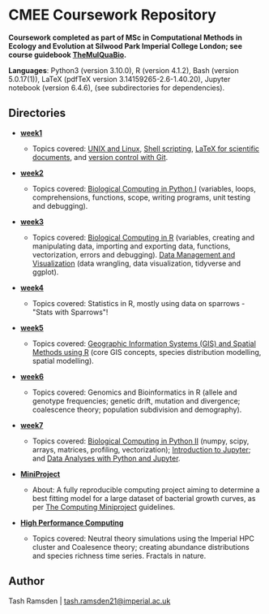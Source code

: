 # CMEE Coursework Repository

**Coursework completed as part of MSc in Computational Methods in Ecology and Evolution at Silwood Park Imperial College London; see course guidebook [TheMulQuaBio](https://mhasoba.github.io/TheMulQuaBio/intro.html).**

**Languages**: Python3 (version 3.10.0), R (version 4.1.2), Bash (version 5.0.17(1)), LaTeX (pdfTeX version 3.14159265-2.6-1.40.20), Jupyter notebook (version 6.4.6), (see subdirectories for dependencies).

## Directories

* [**week1**](week1)
  * Topics covered: [UNIX and Linux](https://mhasoba.github.io/TheMulQuaBio/notebooks/01-Unix.html), [Shell scripting](https://mhasoba.github.io/TheMulQuaBio/notebooks/02-ShellScripting.html), [LaTeX for scientific documents](https://mhasoba.github.io/TheMulQuaBio/notebooks/04-LaTeX.html), and [version control with Git](https://mhasoba.github.io/TheMulQuaBio/notebooks/03-Git.html).

* [**week2**](week2)
  * Topics covered: [Biological Computing in Python I](https://mhasoba.github.io/TheMulQuaBio/notebooks/05-Python_I.html#) (variables, loops, comprehensions, functions, scope, writing programs, unit testing and debugging).

* [**week3**](week3)
  * Topics covered: [Biological Computing in R](https://mhasoba.github.io/TheMulQuaBio/notebooks/07-R.html#) (variables, creating and manipulating data, importing and exporting data, functions, vectorization, errors and debugging). [Data Management and Visualization](https://mhasoba.github.io/TheMulQuaBio/notebooks/08-Data_R.html) (data wrangling, data visualization, tidyverse and ggplot).

* [**week4**](week4)
  * Topics covered: Statistics in R, mostly using data on sparrows - "Stats with Sparrows"!

* [**week5**](week5)
  * Topics covered: [Geographic Information Systems (GIS) and Spatial Methods using R](https://davidorme.github.io/Masters_GIS/intro.html) (core GIS concepts, species distribution modelling, spatial modelling).

* [**week6**](week6)
  * Topics covered: Genomics and Bioinformatics in R (allele and genotype frequencies; genetic drift, mutation and divergence; coalescence theory; population subdivision and demography).

* [**week7**](week7)
  * Topics covered: [Biological Computing in Python II](https://mhasoba.github.io/TheMulQuaBio/notebooks/06-Python_II.html#) (numpy, scipy, arrays, matrices, profiling, vectorization); [Introduction to Jupyter](https://mhasoba.github.io/TheMulQuaBio/notebooks/Appendix-JupyIntro.html); and [Data Analyses with Python and Jupyter](https://mhasoba.github.io/TheMulQuaBio/notebooks/Appendix-Data-Python.html).

* [**MiniProject**](MiniProject)
  * About: A fully reproducible computing project aiming to determine a best fitting model for a large dataset of bacterial growth curves, as per 
[The Computing Miniproject](https://mhasoba.github.io/TheMulQuaBio/notebooks/Appendix-MiniProj.html#) guidelines.

* [**High Performance Computing**](HPC)
  * Topics covered: Neutral theory simulations using the Imperial HPC cluster and Coalesence theory; creating abundance distributions and species richness time series. Fractals in nature.


## Author

Tash Ramsden | tash.ramsden21@imperial.ac.uk
